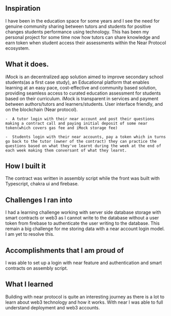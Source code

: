 

## Inspiration

I have been in the education space for some years and I see the need for genuine community sharing between tutors and students for positive changes students performance using technology.  This has been my personal project for some time now how tutors can share knowledge and earn token when student access their assessments within the Near Protocol ecosystem.

## What it does. 

iMock is an decentralized app solution aimed to improve secondary school students(as a first case study), an Educational platform that enables learning at an easy pace, cost-effective and community based solution, providing seamless access to curated education assessment for students based on their curriculum. iMock is transparent in services and payment between authors/tutors and learners/students. User interface friendly, and on the blockchain (Near protocol).
    
    -  A tutor login with their near account and post their questions making a contract call and paying initial deposit of some near token(which covers gas fee and iMock storage fee)
    
    -  Students login with their near accounts, pay a token which in turns go back to the tutor (owner of the contract) they can practice the questions based on what they've learnt during the week at the end of each week making them conversant of what they learnt.

## How I built it

The contract was written in assembly script while the front was built with Typescript, chakra ui and firebase.  

## Challenges I ran into

I had a learning challenge working with server side database storage with smart contracts or web3 as I cannot write to the database without a user token from firebase to authenticate the user writing to the database. This remain a big challenge for me storing data with a near account login model. I am yet to resolve this. 

## Accomplishments that I am proud of

I was able to set up a login with near feature and authentication and smart contracts on assembly script. 

## What I learned

Building with near protocol is quite an interesting journey as there is a lot to learn about web3 technology and how it works. With near I was able to full understand deployment and web3 accounts.
